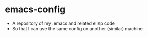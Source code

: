 emacs-config
============

- A repository of my .emacs and related elisp code
- So that I can use the same config on another (similar) machine
